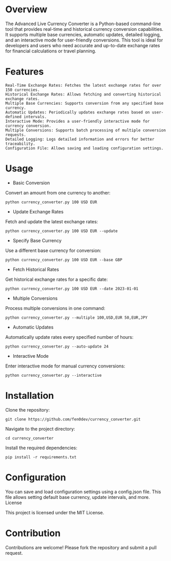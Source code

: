 # Overview

The Advanced Live Currency Converter is a Python-based command-line tool that provides real-time and historical currency conversion capabilities. It supports multiple base currencies, automatic updates, detailed logging, and an interactive mode for user-friendly conversions. This tool is ideal for developers and users who need accurate and up-to-date exchange rates for financial calculations or travel planning.

# Features

    Real-Time Exchange Rates: Fetches the latest exchange rates for over 150 currencies.
    Historical Exchange Rates: Allows fetching and converting historical exchange rates.
    Multiple Base Currencies: Supports conversion from any specified base currency.
    Automatic Updates: Periodically updates exchange rates based on user-defined intervals.
    Interactive Mode: Provides a user-friendly interactive mode for currency conversion.
    Multiple Conversions: Supports batch processing of multiple conversion requests.
    Detailed Logging: Logs detailed information and errors for better traceability.
    Configuration File: Allows saving and loading configuration settings.

# Usage

- Basic Conversion

 Convert an amount from one currency to another:

    python currency_converter.py 100 USD EUR

- Update Exchange Rates

 Fetch and update the latest exchange rates:

    python currency_converter.py 100 USD EUR --update

- Specify Base Currency

 Use a different base currency for conversion:

    python currency_converter.py 100 USD EUR --base GBP

- Fetch Historical Rates

 Get historical exchange rates for a specific date:

    python currency_converter.py 100 USD EUR --date 2023-01-01

- Multiple Conversions

 Process multiple conversions in one command:

    python currency_converter.py --multiple 100,USD,EUR 50,EUR,JPY

- Automatic Updates

 Automatically update rates every specified number of hours:

    python currency_converter.py --auto-update 24

- Interactive Mode

 Enter interactive mode for manual currency conversions:

    python currency_converter.py --interactive

# Installation

 Clone the repository:

    git clone https://github.com/fen0dev/currency_converter.git

 Navigate to the project directory:

    cd currency_converter

Install the required dependencies:

    pip install -r requirements.txt

# Configuration

 You can save and load configuration settings using a config.json file. This file allows setting default base currency, update intervals, and more.
 License

This project is licensed under the MIT License.

# Contribution

Contributions are welcome! Please fork the repository and submit a pull request.
